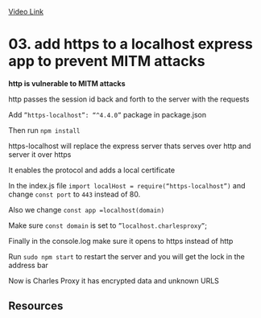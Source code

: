[Video Link](https://egghead.io/lessons/express-add-https-to-a-localhost-express-app-to-prevent-mitm-attacks)

# 03. add https to a localhost express app to prevent MITM attacks


**http is vulnerable to MITM attacks** 

http passes the session id back and forth to the server with the requests 

Add `”https-localhost”: “^4.4.0”` package in package.json

Then run `npm install`


https-localhost  will replace the express server thats serves over http and server it over https

It enables the protocol and adds a local certificate

In the index.js file `import localHost = require(“https-localhost”)` and change `const port` to `443` instead of 80.

Also we change `const app =localhost(domain)`

Make sure `const domain` is set to `”localhost.charlesproxy”`;

Finally in the console.log make sure it opens to https instead of http

Run `sudo npm start` to restart the server and you will get the lock in the address bar

Now is Charles Proxy it has encrypted data and unknown URLS

## Resources



